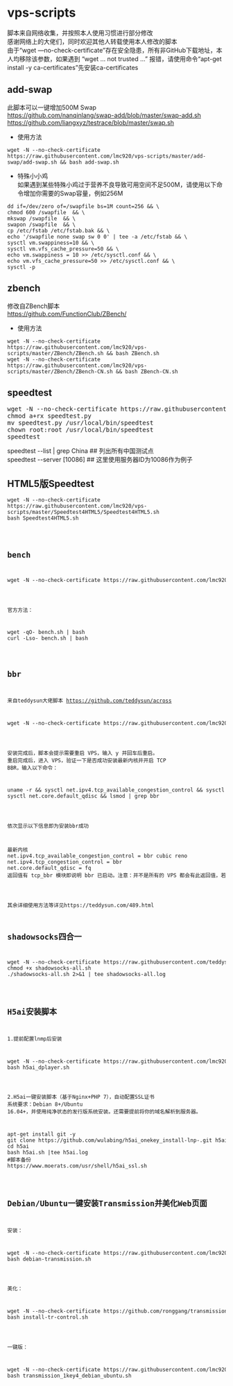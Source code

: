 # vps-scripts
脚本来自网络收集，并按照本人使用习惯进行部分修改  
感谢网络上的大佬们，同时欢迎其他人转载使用本人修改的脚本  
由于“wget —no-check-certificate”存在安全隐患，所有非GitHub下载地址，本人均移除该参数，如果遇到 “wget … not trusted …” 报错，请使用命令“apt-get install -y ca-certificates”先安装ca-certificates
## add-swap  
此脚本可以一键增加500M Swap  
https://github.com/nanqinlang/swap-add/blob/master/swap-add.sh  
https://github.com/liangxyz/testrace/blob/master/swap.sh  
* 使用方法  
<pre><code>wget -N --no-check-certificate https://raw.githubusercontent.com/lmc920/vps-scripts/master/add-swap/add-swap.sh && bash add-swap.sh</pre></code>
* 特殊小小鸡  
如果遇到某些特殊小鸡过于营养不良导致可用空间不足500M，请使用以下命令增加你需要的Swap容量，例如256M
<pre><code>dd if=/dev/zero of=/swapfile bs=1M count=256 && \
chmod 600 /swapfile  && \
mkswap /swapfile  && \
swapon /swapfile  && \
cp /etc/fstab /etc/fstab.bak && \
echo '/swapfile none swap sw 0 0' | tee -a /etc/fstab && \
sysctl vm.swappiness=10 && \
sysctl vm.vfs_cache_pressure=50 && \
echo vm.swappiness = 10 >> /etc/sysctl.conf && \
echo vm.vfs_cache_pressure=50 >> /etc/sysctl.conf && \
sysctl -p</pre></code>
## zbench  
修改自ZBench脚本  
https://github.com/FunctionClub/ZBench/  
* 使用方法  
<pre><code>wget -N --no-check-certificate https://raw.githubusercontent.com/lmc920/vps-scripts/master/ZBench/ZBench.sh && bash ZBench.sh
wget -N --no-check-certificate https://raw.githubusercontent.com/lmc920/vps-scripts/master/ZBench/ZBench-CN.sh && bash ZBench-CN.sh</pre></code>
## speedtest
<pre>wget -N --no-check-certificate https://raw.githubusercontent.com/lmc920/vps-scripts/master/speedtest/speedtest.py
chmod a+rx speedtest.py
mv speedtest.py /usr/local/bin/speedtest
chown root:root /usr/local/bin/speedtest
speedtest</pre>
speedtest --list | grep China    ## 列出所有中国测试点  
speedtest --server [10086]       ## 这里使用服务器ID为10086作为例子
## HTML5版Speedtest
<pre><code>wget -N --no-check-certificate https://raw.githubusercontent.com/lmc920/vps-scripts/master/Speedtest4HTML5/Speedtest4HTML5.sh
bash Speedtest4HTML5.sh</pre> 
## bench 
<pre>wget -N --no-check-certificate https://raw.githubusercontent.com/lmc920/vps-scripts/master/bench/bench.sh && bash bench.sh</pre>
官方方法：
<pre>wget -qO- bench.sh | bash
curl -Lso- bench.sh | bash</pre>
## bbr
来自teddysun大佬脚本 https://github.com/teddysun/across 
<pre>wget -N --no-check-certificate https://raw.githubusercontent.com/lmc920/vps-scripts/master/bbr/bbr.sh && chmod +x bbr.sh && ./bbr.sh</pre>
安装完成后，脚本会提示需要重启 VPS，输入 y 并回车后重启。
重启完成后，进入 VPS，验证一下是否成功安装最新内核并开启 TCP BBR，输入以下命令：
<pre>uname -r && sysctl net.ipv4.tcp_available_congestion_control && sysctl net.ipv4.tcp_congestion_control
sysctl net.core.default_qdisc && lsmod | grep bbr</pre>
依次显示以下信息即为安装bbr成功
<pre>最新内核
net.ipv4.tcp_available_congestion_control = bbr cubic reno
net.ipv4.tcp_congestion_control = bbr
net.core.default_qdisc = fq
返回值有 tcp_bbr 模块即说明 bbr 已启动。注意：并不是所有的 VPS 都会有此返回值，若没有也属正常。</pre>
其余详细使用方法等详见https://teddysun.com/489.html
## shadowsocks四合一
<pre>wget -N --no-check-certificate https://raw.githubusercontent.com/teddysun/shadowsocks_install/master/shadowsocks-all.sh
chmod +x shadowsocks-all.sh
./shadowsocks-all.sh 2>&1 | tee shadowsocks-all.log</pre>
## H5ai安装脚本
1.提前配置lnmp后安装
<pre>wget -N --no-check-certificate https://raw.githubusercontent.com/lmc920/vps-scripts/master/H5ai/h5ai_dplayer.sh
bash h5ai_dplayer.sh</pre>
2.H5ai一键安装脚本（基于Nginx+PHP 7），自动配置SSL证书 
系统要求：Debian 8+/Ubuntu 16.04+，并使用纯净状态的发行版系统安装。还需要提前将你的域名解析到服务器。 
<pre>apt-get install git -y
git clone https://github.com/wulabing/h5ai_onekey_install-lnp-.git h5ai
cd h5ai
bash h5ai.sh |tee h5ai.log
#脚本备份
https://www.moerats.com/usr/shell/h5ai_ssl.sh</pre>
## Debian/Ubuntu一键安装Transmission并美化Web页面
安装：
<pre>wget -N --no-check-certificate https://raw.githubusercontent.com/lmc920/vps-scripts/master/Transmission/debian-transmission.sh
bash debian-transmission.sh</pre>
美化：
<pre>wget -N --no-check-certificate https://github.com/ronggang/transmission-web-control/raw/master/release/install-tr-control.sh
bash install-tr-control.sh</pre>
一键版：
<pre>wget -N --no-check-certificate https://raw.githubusercontent.com/lmc920/vps-scripts/master/Transmission/transmission_1key4_debian_ubuntu.sh
bash transmission_1key4_debian_ubuntu.sh</pre> 
